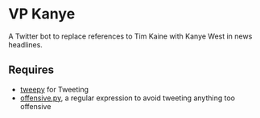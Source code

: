 VP Kanye
=============

A Twitter bot to replace references to Tim Kaine with Kanye West in news headlines.

## Requires
* [tweepy](https://github.com/tweepy/tweepy) for Tweeting
* [offensive.py](https://github.com/mollywhite/CyberPrefixer/blob/master/offensive.py),
  a regular expression to avoid tweeting anything too offensive
